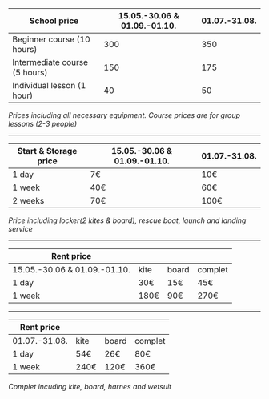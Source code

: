 

|School price                 |15.05.-30.06 & 01.09.-01.10.|01.07.-31.08.|
|-----------------------------|----------------------------|-------------|
|Beginner course (10 hours)   |300                         |350          |
|Intermediate course (5 hours)|150                         |175          |
|Individual lesson (1 hour)   |40                          |50           |

_Prices including all necessary equipment. Course prices are for group lessons (2-3 people)_

---

|Start & Storage price        |15.05.-30.06 & 01.09.-01.10.|01.07.-31.08.|
|-----------------------------|----------------------------|-------------|
|1 day                        |7€                          |10€          |
|1 week                       |40€                         |60€          |
|2 weeks                      |70€                         |100€         |

_Price including locker(2 kites & board), rescue boat, launch and landing service_

---

|Rent price                   |    |     |        |
|-----------------------------|----|-----|--------|
|15.05.-30.06 & 01.09.-01.10. |kite|board|complet |
|1 day                        |30€ |15€  |45€     |
|1 week                       |180€|90€  |270€    |

---

|Rent price                   |    |     |        |
|-----------------------------|----|-----|--------|
|01.07.-31.08.                |kite|board|complet |
|1 day                        |54€ |26€  |80€     |
|1 week                       |240€|120€ |360€    |

_Complet incuding kite, board, harnes and wetsuit_
